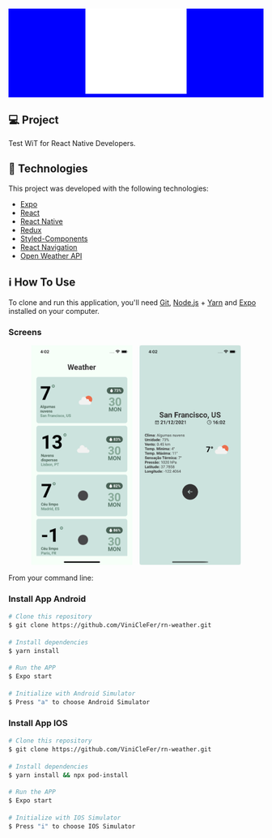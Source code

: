 <div style="background: #00F; width: 100%;">
  <h1 align="center">
      <img alt="WiT" title="#WiT" src="src/assets/logo.png" width="200px" />
  </h1>
</div>

## 💻 Project

Test WiT for React Native Developers.

## :rocket: Technologies

This project was developed with the following technologies:

- [Expo](https://docs.expo.dev/)
- [React](https://reactjs.org)
- [React Native](https://facebook.github.io/react-native/)
- [Redux](https://redux.js.org/)
- [Styled-Components](https://styled-components.com/)
- [React Navigation](https://reactnavigation.org/)
- [Open Weather API](https://openweathermap.org/api)

## :information_source: How To Use

To clone and run this application, you'll need [Git](https://git-scm.com), [Node.js][nodejs] + [Yarn][yarn] and [Expo][expo] installed on your computer.

### Screens

<p align="center">
  <img alt="WITAppTestScreens" title="#WITAppTestScreens" src="src/assets/home.png" width="200px" style="margin-right: 10px;">
  <img alt="WITAppTestScreens" title="#WITAppTestScreens" src="src/assets/details.png" width="200px">
</p>

From your command line:

### Install App Android

```bash
# Clone this repository
$ git clone https://github.com/ViniCleFer/rn-weather.git

# Install dependencies
$ yarn install

# Run the APP
$ Expo start

# Initialize with Android Simulator
$ Press "a" to choose Android Simulator
```

### Install App IOS

```bash
# Clone this repository
$ git clone https://github.com/ViniCleFer/rn-weather.git

# Install dependencies
$ yarn install && npx pod-install

# Run the APP
$ Expo start

# Initialize with IOS Simulator
$ Press "i" to choose IOS Simulator
```

[expo]: https://docs.expo.dev/
[nodejs]: https://nodejs.org/
[yarn]: https://yarnpkg.com/
[vc]: https://code.visualstudio.com/
[vceditconfig]: https://marketplace.visualstudio.com/items?itemName=EditorConfig.EditorConfig
[vceslint]: https://marketplace.visualstudio.com/items?itemName=dbaeumer.vscode-eslint
[prettier]: https://marketplace.visualstudio.com/items?itemName=esbenp.prettier-vscode
